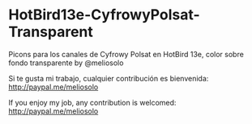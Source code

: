 # HotBird13e-CyfrowyPolsat-Transparent
Picons para los canales de Cyfrowy Polsat en HotBird 13e, color sobre fondo transparente by @meliosolo

Si te gusta mi trabajo, cualquier contribución es bienvenida: http://paypal.me/meliosolo

If you enjoy my job, any contribution is welcomed: http://paypal.me/meliosolo
